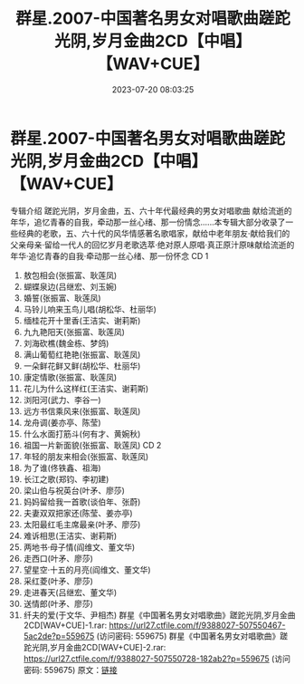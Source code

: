 ﻿---
title: 群星.2007-中国著名男女对唱歌曲蹉跎光阴,岁月金曲2CD【中唱】【WAV+CUE】
date: 2023-07-20 08:03:25
categories: WAV车载音乐、镜像
tags: 华语中文
---
# 群星.2007-中国著名男女对唱歌曲蹉跎光阴,岁月金曲2CD【中唱】【WAV+CUE】

专辑介绍
蹉跎光阴，岁月金曲，五、六十年代最经典的男女对唱歌曲
献给流逝的年华，追忆青春的自我，牵动那一丝心绪、那一份情念......本专辑大部分收录了一些经典的老歌，五、六十代的风华情感著名歌唱家，献给中老年朋友·献给我们的父亲母亲·留给一代人的回忆岁月老歌选萃·绝对原人原唱·真正原汁原味献给流逝的年华·追忆青春的自我·牵动那一丝心绪、那一份怀念
CD 1
01. 敖包相会(张振富、耿莲凤)
02. 蝴蝶泉边(吕继宏、刘玉婉)
03. 婚誓(张振富、耿莲凤)
04. 马铃儿响来玉鸟儿唱(胡松华、杜丽华)
05. 缅桂花开十里香(王洁实、谢莉斯)
06. 九九艳阳天(张振富、耿莲凤)
07. 刘海砍樵(魏金栋、梦鸽)
08. 满山葡萄红艳艳(张振富、耿莲凤)
09. 一朵鲜花鲜又鲜(胡松华、杜丽华)
10. 康定情歌(张振富、耿莲凤)
11. 花儿为什么这样红(王洁实、谢莉斯)
12. 浏阳河(武力、李谷一)
13. 远方书信乘风来(张振富、耿莲凤)
14. 龙舟调(姜亦亭、陈莹)
15. 什么水面打筋斗(何有才、黄婉秋)
16. 祖国一片新面貌(张振富、耿莲凤)
CD 2
01. 年轻的朋友来相会(张振富、耿莲凤)
02. 为了谁(佟铁鑫、祖海)
03. 长江之歌(郑钧、李初建)
04. 梁山伯与祝英台(叶矛、廖莎)
05. 妈妈留给我一首歌(谈伯年、张蔚)
06. 夫妻双双把家还(陈莹、姜亦亭)
07. 太阳最红毛主席最亲(叶矛、廖莎)
08. 难诉相思(王洁实、谢莉斯)
09. 两地书·母子情(阎维文、董文华)
10. 走西口(叶矛、廖莎)
11. 望星空·十五的月亮(阎维文、董文华)
12. 采红菱(叶矛、廖莎)
13. 走进春天(吕继宏、董文华)
14. 送情郎(叶矛、廖莎)
15. 纤夫的爱(于文华、尹相杰)
群星《中国著名男女对唱歌曲》蹉跎光阴,岁月金曲2CD[WAV+CUE]-1.rar: https://url27.ctfile.com/f/9388027-507550467-5ac2de?p=559675
(访问密码: 559675)
群星《中国著名男女对唱歌曲》蹉跎光阴,岁月金曲2CD[WAV+CUE]-2.rar: https://url27.ctfile.com/f/9388027-507550728-182ab2?p=559675
(访问密码: 559675)
原文：[链接](https://blog.sina.com.cn/s/blog_1647c7e76010312rc.html)